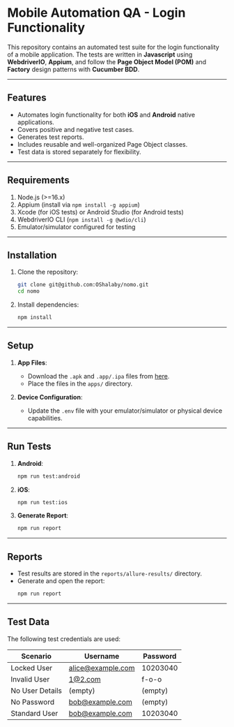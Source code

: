 
# Mobile Automation QA - Login Functionality

This repository contains an automated test suite for the login functionality of a mobile application. The tests are written in **Javascript** using **WebdriverIO**, **Appium**, and follow the **Page Object Model (POM)** and **Factory** design patterns with **Cucumber BDD**.

---

## Features
- Automates login functionality for both **iOS** and **Android** native applications.
- Covers positive and negative test cases.
- Generates test reports.
- Includes reusable and well-organized Page Object classes.
- Test data is stored separately for flexibility.

---

## Requirements
1. Node.js (>=16.x)
2. Appium (install via `npm install -g appium`)
3. Xcode (for iOS tests) or Android Studio (for Android tests)
4. WebdriverIO CLI (`npm install -g @wdio/cli`)
5. Emulator/simulator configured for testing

---

## Installation
1. Clone the repository:
   ```bash
   git clone git@github.com:OShalaby/nomo.git
   cd nomo
   ```
2. Install dependencies:
   ```bash
   npm install
   ```

---

## Setup
1. **App Files**:
   - Download the `.apk` and `.app/.ipa` files from [here](https://github.com/saucelabs/my-demo-app-rn/releases/).
   - Place the files in the `apps/` directory.

2. **Device Configuration**:
   - Update the `.env` file with your emulator/simulator or physical device capabilities.

---

## Run Tests
1. **Android**:
   ```bash
   npm run test:android
   ```

2. **iOS**:
   ```bash
   npm run test:ios
   ```

3. **Generate Report**:
   ```bash
   npm run report
   ```

---

## Reports
- Test results are stored in the `reports/allure-results/` directory.
- Generate and open the report:
   ```bash
   npm run report
   ```

---

## Test Data
The following test credentials are used:

| Scenario         | Username           | Password  |
|------------------|--------------------|-----------|
| Locked User      | alice@example.com | 10203040  |
| Invalid User     | 1@2.com           | f-o-o     |
| No User Details  | (empty)           | (empty)   |
| No Password      | bob@example.com   | (empty)   |
| Standard User    | bob@example.com   | 10203040  |
